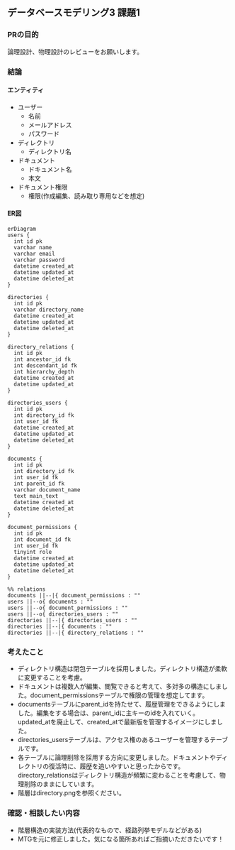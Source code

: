 ## データベースモデリング3 課題1

### PRの目的
論理設計、物理設計のレビューをお願いします。

### 結論
#### エンティティ
- ユーザー
  - 名前
  - メールアドレス
  - パスワード
- ディレクトリ
  - ディレクトリ名
- ドキュメント
  - ドキュメント名
  - 本文
- ドキュメント権限
  - 権限(作成編集、読み取り専用などを想定)

#### ER図
```mermaid
erDiagram
users {
  int id pk
  varchar name
  varchar email
  varchar password
  datetime created_at
  datetime updated_at
  datetime deleted_at
}

directories {
  int id pk
  varchar directory_name
  datetime created_at 
  datetime updated_at
  datetime deleted_at
}

directory_relations {
  int id pk
  int ancestor_id fk
  int descendant_id fk
  int hierarchy_depth
  datetime created_at 
  datetime updated_at
}

directories_users {
  int id pk
  int directory_id fk
  int user_id fk
  datetime created_at
  datetime updated_at
  datetime deleted_at
}

documents {
  int id pk
  int directory_id fk
  int user_id fk
  int parent_id fk
  varchar document_name
  text main_text
  datetime created_at
  datetime deleted_at
}

document_permissions {
  int id pk
  int document_id fk
  int user_id fk
  tinyint role
  datetime created_at
  datetime updated_at
  datetime deleted_at
}

%% relations
documents ||--|{ document_permissions : ""
users ||--o{ documents : ""
users ||--o{ document_permissions : ""
users ||--o{ directories_users : ""
directories ||--|{ directories_users : ""
directories ||--|{ documents : ""
directories ||--|{ directory_relations : ""
```

### 考えたこと
- ディレクトリ構造は閉包テーブルを採用しました。ディレクトリ構造が柔軟に変更することを考慮。
- ドキュメントは複数人が編集、閲覧できると考えて、多対多の構造にしました。document_permissionsテーブルで権限の管理を想定してます。
- documentsテーブルにparent_idを持たせて、履歴管理をできるようにしました。編集をする場合は、parent_idに主キーのidを入れていく。updated_atを廃止して、created_atで最新版を管理するイメージにしました。
- directories_usersテーブルは、アクセス権のあるユーザーを管理するテーブルです。
- 各テーブルに論理削除を採用する方向に変更しました。ドキュメントやディレクトリの復活時に、履歴を追いやすいと思ったからです。directory_relationsはディレクトリ構造が頻繁に変わることを考慮して、物理削除のままにしています。
- 階層はdirectory.pngを参照ください。

### 確認・相談したい内容
- 階層構造の実装方法(代表的なもので、経路列挙モデルなどがある)
- MTGを元に修正しました。気になる箇所あればご指摘いただきたいです！